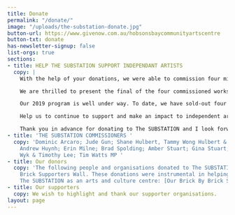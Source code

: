```yaml
---
title: Donate
permalink: "/donate/"
image: "/uploads/the-substation-donate.jpg"
button-url: https://www.givenow.com.au/hobsonsbaycommunityartscentre
button-txt: donate
has-newsletter-signup: false
list-orgs: true
sections:
- title: HELP THE SUBSTATION SUPPORT INDEPENDANT ARTISTS
  copy: |
    With the help of your donations, we were able to commission four mid-career artists in 2018 to create ambitious works of scale. In July 2018, we presented NONCOMPETE by Alisdair Macindoe, an exhibition of self-organising robotic instruments. Our second commission was part of Melbourne International Arts Festival, DEFUNCTIONALISED AUTONOMOUS OBJECTS by Steven Rhall, attracting over 12,000 visitors. AIR DANCER AS BLACK BODY from the exhibition will tour to this year’s Dark Mofo festival in Hobart. NEWER VOLCANICS by The Orbweavers closed out our 2018 program with 2 sold-out live concerts and an album due to be launched later in 2019.

    We are thrilled to present the final of the four commissioned works, made possible by your donation, with the exhibition SHIFTING SURROUNDS by Yandell Walton, on now until 20 July 2019. In a stunning immersive digital installation, this exhibition explores human relationships with ecological and physical systems on the planet by interrogating the shifting environments caused by climate change.

    Our 2019 program is well under way. To date, we have sold-out four shows and welcomed over 8,000 audience members. A significant highlight was our first ever program in the biennial Dance Massive festival. We premiered 4 new works, all led by independent female artists, from Berlin, Sydney, Perth and the west of Melbourne.

    Help us to continue to support and make an impact to independent artists’ careers. Your donation will go directly to artists to present a dynamic program across art forms. Your gift will assist artists throughout the creative process, from research and development right through to presentation. All donations of $2 and over are tax-deductible.

    Thank you in advance for donating to The SUBSTATION and I look forward to welcoming you to the space in 2019.
- title: 'THE SUBSTATION COMMISSIONERS '
  copy: 'Dominic Arcaro; Jude Gun; Shane Hulbert, Tammy Wong Hulbert & Emmet Hulbert;
    Andrew Huynh; Erin Milne; Brad Spolding; Amber Stuart; Gina Stuart; Susan van
    Wyk & Timothy Lee; Tim Watts MP '
- title: Our donors
  copy: 'The following people and organisations donated to The SUBSTATION Brick by
    Brick Supporters Wall. These donations were instrumental in helping to establish
    The SUBSTATION as an arts and culture centre: [Our Brick By Brick Supporters.](/uploads/Brick-by-brick-supporters.pdf)'
- title: Our supporters
  copy: We wish to highlight and thank our supporter organisations.
layout: page
---
```


